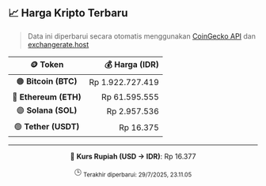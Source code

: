 

<!-- HARGA_KRIPTO -->
## 📈 Harga Kripto Terbaru

> Data ini diperbarui secara otomatis menggunakan [CoinGecko API](https://www.coingecko.com/) dan [exchangerate.host](https://exchangerate.host/)

<div align="center">

| 🪙 Token | 💰 Harga (IDR) |
|:------:|---------------:|
| 🟠 **Bitcoin (BTC)**   | Rp 1.922.727.419 |
| 🔵 **Ethereum (ETH)**  | Rp 61.595.555 |
| 🟣 **Solana (SOL)**    | Rp 2.957.536 |
| 🟢 **Tether (USDT)**   | Rp 16.375 |

---

💱 **Kurs Rupiah (USD → IDR)**: Rp 16.377

🕒 <sub>Terakhir diperbarui: 29/7/2025, 23.11.05</sub>

</div>
<!-- /HARGA_KRIPTO -->